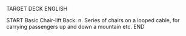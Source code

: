 TARGET DECK
ENGLISH

START
Basic
Chair-lift
Back: n. Series of chairs on a looped cable, for carrying passengers up and down a mountain etc.
END
